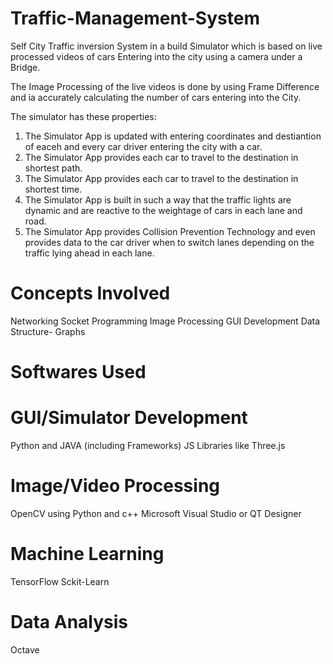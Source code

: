 # Traffic-Management-System
Self City Traffic inversion System in a build Simulator which is based on live processed videos of cars Entering into the city using a camera under a Bridge.

The Image Processing of the live videos is done by using Frame Difference and ia accurately calculating the number of cars entering into the City.

The simulator has these properties:
1. The Simulator App is updated with entering coordinates and destiantion of eaceh and every car driver entering the city with a car.
2. The Simulator App provides each car to travel to the destination in shortest path.
3. The Simulator App provides each car to travel to the destination in shortest time.
4. The Simulator App is built in such a way that the traffic lights are dynamic and are reactive to the weightage of cars in each lane and road.
5. The Simulator App provides Collision Prevention Technology and even provides data to the car driver when to switch lanes depending on the traffic lying ahead in each lane.  


# Concepts Involved
  Networking
  Socket Programming
  Image Processing
  GUI Development
  Data Structure- Graphs


# Softwares Used

# GUI/Simulator Development
  Python and JAVA (including Frameworks)
  JS Libraries like Three.js

# Image/Video Processing
  OpenCV using Python and c++
  Microsoft Visual Studio or QT Designer

# Machine Learning
  TensorFlow
  Sckit-Learn

# Data Analysis
  Octave
  
